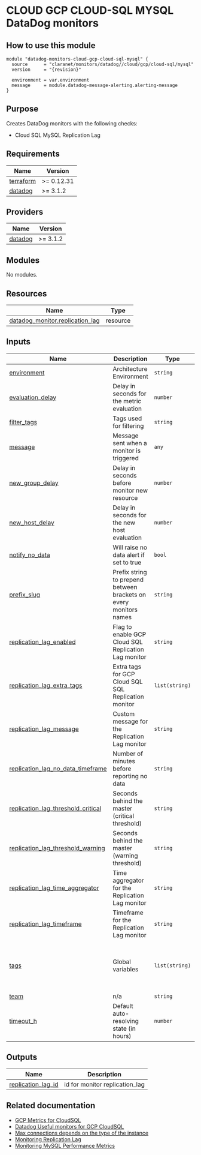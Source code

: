 # CLOUD GCP CLOUD-SQL MYSQL DataDog monitors

## How to use this module

```hcl
module "datadog-monitors-cloud-gcp-cloud-sql-mysql" {
  source      = "claranet/monitors/datadog//cloud/gcp/cloud-sql/mysql"
  version     = "{revision}"

  environment = var.environment
  message     = module.datadog-message-alerting.alerting-message
}

```

## Purpose

Creates DataDog monitors with the following checks:

- Cloud SQL MySQL Replication Lag

<!-- BEGIN_TF_DOCS -->
## Requirements

| Name | Version |
|------|---------|
| <a name="requirement_terraform"></a> [terraform](#requirement\_terraform) | >= 0.12.31 |
| <a name="requirement_datadog"></a> [datadog](#requirement\_datadog) | >= 3.1.2 |

## Providers

| Name | Version |
|------|---------|
| <a name="provider_datadog"></a> [datadog](#provider\_datadog) | >= 3.1.2 |

## Modules

No modules.

## Resources

| Name | Type |
|------|------|
| [datadog_monitor.replication_lag](https://registry.terraform.io/providers/DataDog/datadog/latest/docs/resources/monitor) | resource |

## Inputs

| Name | Description | Type | Default | Required |
|------|-------------|------|---------|:--------:|
| <a name="input_environment"></a> [environment](#input\_environment) | Architecture Environment | `string` | n/a | yes |
| <a name="input_evaluation_delay"></a> [evaluation\_delay](#input\_evaluation\_delay) | Delay in seconds for the metric evaluation | `number` | `900` | no |
| <a name="input_filter_tags"></a> [filter\_tags](#input\_filter\_tags) | Tags used for filtering | `string` | `"*"` | no |
| <a name="input_message"></a> [message](#input\_message) | Message sent when a monitor is triggered | `any` | n/a | yes |
| <a name="input_new_group_delay"></a> [new\_group\_delay](#input\_new\_group\_delay) | Delay in seconds before monitor new resource | `number` | `300` | no |
| <a name="input_new_host_delay"></a> [new\_host\_delay](#input\_new\_host\_delay) | Delay in seconds for the new host evaluation | `number` | `300` | no |
| <a name="input_notify_no_data"></a> [notify\_no\_data](#input\_notify\_no\_data) | Will raise no data alert if set to true | `bool` | `true` | no |
| <a name="input_prefix_slug"></a> [prefix\_slug](#input\_prefix\_slug) | Prefix string to prepend between brackets on every monitors names | `string` | `""` | no |
| <a name="input_replication_lag_enabled"></a> [replication\_lag\_enabled](#input\_replication\_lag\_enabled) | Flag to enable GCP Cloud SQL Replication Lag monitor | `string` | `"true"` | no |
| <a name="input_replication_lag_extra_tags"></a> [replication\_lag\_extra\_tags](#input\_replication\_lag\_extra\_tags) | Extra tags for GCP Cloud SQL SQL Replication monitor | `list(string)` | `[]` | no |
| <a name="input_replication_lag_message"></a> [replication\_lag\_message](#input\_replication\_lag\_message) | Custom message for the Replication Lag monitor | `string` | `""` | no |
| <a name="input_replication_lag_no_data_timeframe"></a> [replication\_lag\_no\_data\_timeframe](#input\_replication\_lag\_no\_data\_timeframe) | Number of minutes before reporting no data | `string` | `20` | no |
| <a name="input_replication_lag_threshold_critical"></a> [replication\_lag\_threshold\_critical](#input\_replication\_lag\_threshold\_critical) | Seconds behind the master (critical threshold) | `string` | `180` | no |
| <a name="input_replication_lag_threshold_warning"></a> [replication\_lag\_threshold\_warning](#input\_replication\_lag\_threshold\_warning) | Seconds behind the master (warning threshold) | `string` | `90` | no |
| <a name="input_replication_lag_time_aggregator"></a> [replication\_lag\_time\_aggregator](#input\_replication\_lag\_time\_aggregator) | Time aggregator for the Replication Lag monitor | `string` | `"min"` | no |
| <a name="input_replication_lag_timeframe"></a> [replication\_lag\_timeframe](#input\_replication\_lag\_timeframe) | Timeframe for the Replication Lag monitor | `string` | `"last_10m"` | no |
| <a name="input_tags"></a> [tags](#input\_tags) | Global variables | `list(string)` | <pre>[<br>  "type:cloud",<br>  "provider:gcp",<br>  "resource:cloud-sql",<br>  "engine:mysql"<br>]</pre> | no |
| <a name="input_team"></a> [team](#input\_team) | n/a | `string` | `"claranet"` | no |
| <a name="input_timeout_h"></a> [timeout\_h](#input\_timeout\_h) | Default auto-resolving state (in hours) | `number` | `0` | no |

## Outputs

| Name | Description |
|------|-------------|
| <a name="output_replication_lag_id"></a> [replication\_lag\_id](#output\_replication\_lag\_id) | id for monitor replication\_lag |
<!-- END_TF_DOCS -->
## Related documentation

* [GCP Metrics for CloudSQL](https://cloud.google.com/monitoring/api/metrics_gcp#gcp-cloudsql)
* [Datadog Useful monitors for GCP CloudSQL](https://www.datadoghq.com/blog/monitor-google-cloud-sql/)
* [Max connections depends on the type of the instance](https://cloud.google.com/sql/docs/quotas#fixed-limits)
* [Monitoring Replication Lag](https://cloud.google.com/sql/docs/mysql/high-availability#replication-lag-monitor)
* [Monitoring MySQL Performance Metrics](https://www.datadoghq.com/blog/monitoring-mysql-performance-metrics)
